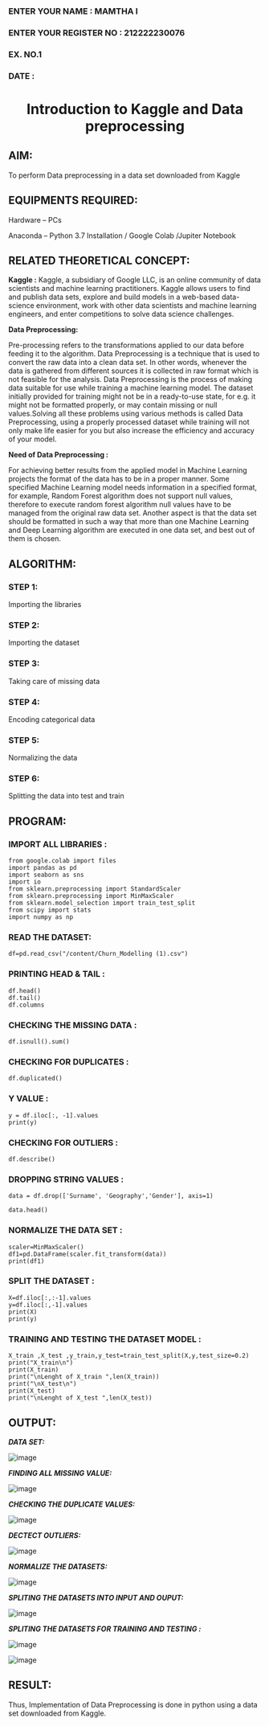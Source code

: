 <H3>ENTER YOUR NAME : MAMTHA I </H3>
<H3>ENTER YOUR REGISTER NO : 212222230076 </H3>
<H3>EX. NO.1</H3>
<H3>DATE : </H3>

<H1 ALIGN =CENTER> Introduction to Kaggle and Data preprocessing</H1>

## AIM:

To perform Data preprocessing in a data set downloaded from Kaggle

## EQUIPMENTS REQUIRED:
Hardware – PCs

Anaconda – Python 3.7 Installation / Google Colab /Jupiter Notebook

## RELATED THEORETICAL CONCEPT:

**Kaggle :**
Kaggle, a subsidiary of Google LLC, is an online community of data scientists and machine learning practitioners. Kaggle allows users to find and publish data sets, explore and build models in a web-based data-science environment, work with other data scientists and machine learning engineers, and enter competitions to solve data science challenges.

**Data Preprocessing:**

Pre-processing refers to the transformations applied to our data before feeding it to the algorithm. Data Preprocessing is a technique that is used to convert the raw data into a clean data set. In other words, whenever the data is gathered from different sources it is collected in raw format which is not feasible for the analysis.
Data Preprocessing is the process of making data suitable for use while training a machine learning model. The dataset initially provided for training might not be in a ready-to-use state, for e.g. it might not be formatted properly, or may contain missing or null values.Solving all these problems using various methods is called Data Preprocessing, using a properly processed dataset while training will not only make life easier for you but also increase the efficiency and accuracy of your model.

**Need of Data Preprocessing :**

For achieving better results from the applied model in Machine Learning projects the format of the data has to be in a proper manner. Some specified Machine Learning model needs information in a specified format, for example, Random Forest algorithm does not support null values, therefore to execute random forest algorithm null values have to be managed from the original raw data set.
Another aspect is that the data set should be formatted in such a way that more than one Machine Learning and Deep Learning algorithm are executed in one data set, and best out of them is chosen.


## ALGORITHM:
### STEP 1: 
Importing the libraries<BR>

###  STEP 2:
Importing the dataset<BR>

###  STEP 3:
Taking care of missing data<BR>

###  STEP 4:
Encoding categorical data<BR>

###  STEP 5:
Normalizing the data<BR>

### STEP 6:
Splitting the data into test and train<BR>

##  PROGRAM:

### IMPORT ALL LIBRARIES : 
```
from google.colab import files
import pandas as pd
import seaborn as sns
import io
from sklearn.preprocessing import StandardScaler
from sklearn.preprocessing import MinMaxScaler
from sklearn.model_selection import train_test_split
from scipy import stats
import numpy as np

```
### READ THE DATASET:
```
df=pd.read_csv("/content/Churn_Modelling (1).csv")
```
###  PRINTING HEAD & TAIL :
```
df.head()
df.tail()
df.columns
```
### CHECKING THE MISSING DATA :
```
df.isnull().sum()
```
### CHECKING FOR DUPLICATES :
```
df.duplicated()
```

### Y VALUE :
```
y = df.iloc[:, -1].values
print(y)
```
### CHECKING FOR OUTLIERS :
```
df.describe()
```
### DROPPING STRING VALUES :
```
data = df.drop(['Surname', 'Geography','Gender'], axis=1)

data.head()

```
### NORMALIZE THE DATA SET :
```
scaler=MinMaxScaler()
df1=pd.DataFrame(scaler.fit_transform(data))
print(df1)
```
### SPLIT THE DATASET :
```
X=df.iloc[:,:-1].values
y=df.iloc[:,-1].values
print(X)
print(y)
```
### TRAINING AND TESTING THE DATASET MODEL :

```
X_train ,X_test ,y_train,y_test=train_test_split(X,y,test_size=0.2)
print("X_train\n")
print(X_train)
print("\nLenght of X_train ",len(X_train))
print("\nX_test\n")
print(X_test)
print("\nLenght of X_test ",len(X_test))

```






## OUTPUT:
***DATA SET:***




![image](https://github.com/Mamthaiyappaprabu/Ex-1-NN/assets/119393563/103a33b0-e360-4814-8ef5-9bf8faf83683)


***FINDING ALL MISSING VALUE:***



![image](https://github.com/Mamthaiyappaprabu/Ex-1-NN/assets/119393563/f7ba5cc1-f38c-4f6c-b7b6-d69050d3f297)


***CHECKING THE DUPLICATE VALUES:***



![image](https://github.com/Mamthaiyappaprabu/Ex-1-NN/assets/119393563/29e2a9b0-3308-4bc9-ae10-412ee8e2e9ea)


***DECTECT OUTLIERS:***


![image](https://github.com/Mamthaiyappaprabu/Ex-1-NN/assets/119393563/a65b5e85-be00-4477-a6b8-01852ef96915)


***NORMALIZE THE DATASETS:***


![image](https://github.com/Mamthaiyappaprabu/Ex-1-NN/assets/119393563/3c59b074-278b-420f-9567-adb8db47bdba)


***SPLITING THE DATASETS INTO INPUT AND OUPUT:***


![image](https://github.com/Mamthaiyappaprabu/Ex-1-NN/assets/119393563/a1f5e191-ad7f-4328-927c-cec538e33ea9)


***SPLITING THE DATASETS FOR TRAINING AND TESTING :***


![image](https://github.com/Mamthaiyappaprabu/Ex-1-NN/assets/119393563/164e5051-721c-43b2-8f0f-84dfd3b72bcb)



![image](https://github.com/Mamthaiyappaprabu/Ex-1-NN/assets/119393563/f8861104-af34-4b1d-917a-d312ee6660dc)














## RESULT:
Thus, Implementation of Data Preprocessing is done in python  using a data set downloaded from Kaggle.


